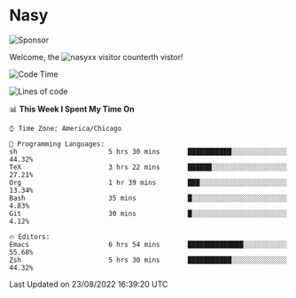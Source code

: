 # Nasy

<!--
<p align="center">
<img height="200" src="https://github-readme-stats.vercel.app/api?username=nasyxx&count_private=true&show_icons=true&theme=dracula&include_all_commits=true"/>
<img height="200" src="https://github-readme-stats.vercel.app/api/top-langs/?username=nasyxx&theme=dracula&hide=html,jupyter+notebook&count_private=true&show_icons=true"/>
</p>

  
----------------
-->

![Sponsor](https://img.shields.io/static/v1.svg?label=Sponsor&message=%E2%9D%A4&logo=GitHub&style=flat&color=pink)
 
Welcome, the ![nasyxx visitor counter](https://count.getloli.com/get/@nasyxx?theme=rule34)th vistor!
 
<!--START_SECTION:waka-->
![Code Time](http://img.shields.io/badge/Code%20Time-2%2C567%20hrs%2051%20mins-blue)

![Lines of code](https://img.shields.io/badge/From%20Hello%20World%20I%27ve%20Written-5%20Million%20lines%20of%20code-blue)

📊 **This Week I Spent My Time On** 

```text
⌚︎ Time Zone: America/Chicago

💬 Programming Languages: 
sh                       5 hrs 30 mins       ███████████░░░░░░░░░░░░░░   44.32% 
TeX                      3 hrs 22 mins       ██████░░░░░░░░░░░░░░░░░░░   27.21% 
Org                      1 hr 39 mins        ███░░░░░░░░░░░░░░░░░░░░░░   13.34% 
Bash                     35 mins             █░░░░░░░░░░░░░░░░░░░░░░░░   4.83% 
Git                      30 mins             █░░░░░░░░░░░░░░░░░░░░░░░░   4.12%

🔥 Editors: 
Emacs                    6 hrs 54 mins       ██████████████░░░░░░░░░░░   55.68% 
Zsh                      5 hrs 30 mins       ███████████░░░░░░░░░░░░░░   44.32%

```


 Last Updated on 23/08/2022 16:39:20 UTC
<!--END_SECTION:waka-->

<!-- ![visitors](https://visitor-badge.laobi.icu/badge?page_id=nasyxx.nasyxx) -->
